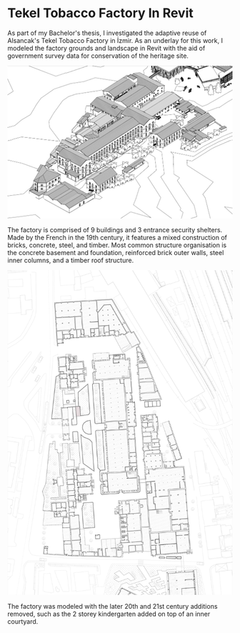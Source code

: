 # Tekel Tobacco Factory In Revit
As part of my Bachelor's thesis, I investigated the adaptive reuse of Alsancak's Tekel Tobacco Factory in İzmir. As an underlay for this work, I modeled the factory grounds and landscape in Revit with the aid of government survey data for conservation of the heritage site.

![thumbnail](https://github.com/TalhaErenY/Tekel-Tutun-In-Revit/blob/main/Isometric%20Drawing%20Thumbnail.png)

The factory is comprised of 9 buildings and 3 entrance security shelters. Made by the French in the 19th century, it features a mixed construction of bricks, concrete, steel, and timber. Most common structure organisation is the concrete basement and foundation, reinforced brick outer walls, steel inner columns, and a timber roof structure.

![thumbnail](https://github.com/TalhaErenY/Tekel-Tutun-In-Revit/blob/main/Site%20Plan%20Thumbnail.jpg)

The factory was modeled with the later 20th and 21st century additions removed, such as the 2 storey kindergarten added on top of an inner courtyard.
